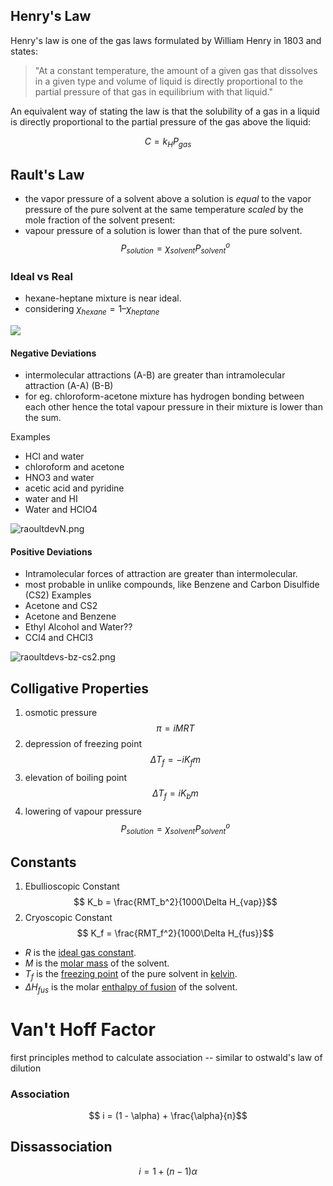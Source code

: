 ## Henry's Law

Henry's law is one of the gas laws formulated by William Henry in 1803 and states: 

> "At a constant temperature, the amount of a given gas that dissolves in a given type and volume of liquid is directly proportional to the partial pressure of that gas in equilibrium with that liquid." 

An equivalent way of stating the law is that the solubility of a gas in a liquid is directly proportional to the partial pressure of the gas above the liquid:

$$C=k_HP_{gas}$$
## Rault's Law
- the vapor pressure of a solvent above a solution is _equal_ to the vapor pressure of the pure solvent at the same temperature _scaled_ by the mole fraction of the solvent present:
- vapour pressure of a solution is lower than that of the pure solvent.
$$P_{solution} = \chi_{solvent}P^o_{solvent}$$

###  Ideal vs Real
- hexane-heptane mixture is near ideal.
- considering $\chi_{hexane} = 1 – \chi_{heptane}$
  
![](https://www.chem1.com/acad/webtext/solut/solut-images/Raoult_hexhept.png)

#### Negative Deviations
- intermolecular attractions (A-B) are greater than intramolecular attraction (A-A) (B-B)
- for eg. chloroform-acetone mixture has hydrogen bonding between each other hence the total vapour pressure in their mixture is lower than the sum.

Examples
- HCl and water
- chloroform and acetone
- HNO3 and water
- acetic acid and pyridine
- water and HI
- Water and HClO4
  
 ![raoultdevN.png](https://chem.libretexts.org/@api/deki/files/29856/raoultdevN.png?revision=1)

#### Positive Deviations
- Intramolecular forces of attraction are greater than intermolecular.
- most probable in unlike compounds, like Benzene and Carbon Disulfide (CS2)
Examples
- Acetone and CS2
- Acetone and Benzene
- Ethyl Alcohol and Water??
- CCl4 and CHCl3
  
![raoultdevs-bz-cs2.png](https://chem.libretexts.org/@api/deki/files/29857/raoultdevs-bz-cs2.png?revision=1)

## Colligative Properties
1. osmotic pressure
$$\pi = i M RT$$
2. depression of freezing point
$$\Delta{T_f} = -i K_f m$$
3. elevation of boiling point
$$\Delta{T_f} = i K_b m$$
4. lowering of vapour pressure
$$P_{solution} = \chi_{solvent}P^o_{solvent}$$
## Constants
1. Ebullioscopic Constant
$$ K_b = \frac{RMT_b^2}{1000\Delta H_{vap}}$$
2. Cryoscopic Constant
$$ K_f = \frac{RMT_f^2}{1000\Delta H_{fus}}$$

- $R$ is the [ideal gas constant](https://en.wikipedia.org/wiki/Ideal_gas_constant "Ideal gas constant").
- $M$ is the [molar mass](https://en.wikipedia.org/wiki/Molar_mass "Molar mass") of the solvent.
- $T_f$ is the [freezing point](https://en.wikipedia.org/wiki/Freezing_point "Freezing point") of the pure solvent in [kelvin](https://en.wikipedia.org/wiki/Kelvin "Kelvin").
- $\Delta H_{fus}$ is the molar [enthalpy of fusion](https://en.wikipedia.org/wiki/Enthalpy_of_fusion "Enthalpy of fusion") of the solvent.


# Van't Hoff Factor
first principles method to calculate association -- similar to ostwald's law of dilution

### Association
$$ i = (1 - \alpha) + \frac{\alpha}{n}$$
## Dissassociation
$$ i = 1 + (n-1)\alpha$$

